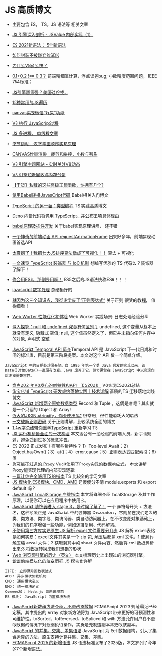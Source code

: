 # JS 高质博文
* 主要包含 ES， TS，JS 语法等 相关文章

* [JS 引擎深入剖析 - JSValue 内部实现（1）](https://www.infoq.cn/article/e8CdMSWKcDJSk3JhrGus)
* [ES 2021新语法： 5个新语法](https://h3manth.com/ES2021/)
* [如何封装不被嫌弃的SDK](https://mp.weixin.qq.com/s/vbRkCgncWZswqnrz30LiLQ)
* [为什么V8这么快？](https://blog.csdn.net/horkychen/article/details/7761199)
* [0.1+0.2 !== 0.3？](https://juejin.cn/post/6844903700356399112) 前端精细值计算，浮点误差bug; 小数精度范围问题， IEEE 754标准；
* [JS引擎哪家强？美国硅谷找...](https://mp.weixin.qq.com/s/2cxe1L9_vyB8oNg2jr2rkg)
* [15种常用的JS遍历](https://juejin.cn/post/6966390357005172773#comment)
* [canvas实现微信“炸屎”功能](https://mp.weixin.qq.com/s/sUDz1PgIsYlVOcXyjsb-7Q)
* [V8 执行 JavaScript过程](https://mp.weixin.qq.com/s/Y1kc5K7kr8y7jKC0mXg1Bw)
* [JS 多进程， 单线程文章](https://zhuanlan.zhihu.com/p/33230026?utm_source=wechat_session&utm_medium=social&s_r=0)
* [字节跳动 - 汉字笔画顺序实现原理](https://mp.weixin.qq.com/s/dhh5UVXPD9d9bD3JfYOU9w)
* [CANVAS增量渲染：裁剪和拼接，小数与残影](https://mp.weixin.qq.com/s/dbL62keGESFeNvyGYqFrPw) 
* [V8 引擎主题网站 - 实时关注V8动态](https://v8.dev/)
* [V8 引擎垃圾回收与内存分配](https://segmentfault.com/a/1190000038594837)
* [【干货】私藏的这些高级工具函数，你拥有几个?](https://juejin.cn/post/6987166546502090788#heading-19)
* [使用Babel转换JavasCript代码](https://zhuanlan.zhihu.com/p/118319241) Babel相关入门博文
* [TypeScript 的另一面：类型编程](https://juejin.cn/post/6989796543880495135?from=main_page#heading-22) TS 实践高质博文
* [Deno 内部代码将停用 TypeScript，并公布五项具体理由](https://www.infoq.cn/article/u72qtztgazttfazzihbz)
* [babel原理及插件开发](https://juejin.cn/post/6844903603983892487) 关于babel实现原理讲解， 还不错 
* [一个神奇的前端动画 API requestAnimationFrame](https://juejin.cn/post/6991297852462858277?from=main_page) 出来好多年，前端实现动画首选API
* [太震撼了！我把七大JS排序算法做成了可视化！！](https://mp.weixin.qq.com/s/jIYgscACvtfkNqr7UTCOgw) 算法 + 可视化
* [一文速览 TypeScript 装饰器 与 IoC 机制](https://mp.weixin.qq.com/s/I34ZmlQ-NdOOOY3F5bA3ig) 想编写优雅的 TS 代码么？装饰器 了解下！
* [你会用ES6，那倒是用啊！](https://juejin.cn/post/7016520448204603423) ES5之后的JS语法统称ES6！！！
* [javascript 数字处理](https://juejin.cn/post/6844903951876227080) 总结挺好的
* [就因为这三个知识点，我彻底学废了”正则表达式“](https://mp.weixin.qq.com/s/XRIm4b5d10a2os20SRcD4Q) 关于正则 很赞的教程， 值得细看！
* [Web Worker 性能优化初体验](https://mp.weixin.qq.com/s/IJHI9JB3nMQPi46b6yGVWw) Web Worker 实践场景: 日志处理经验分享
* [深入探究：null 和 undefined 究竟有何区别？](https://mp.weixin.qq.com/s/aKMFjO_N8LoAKiZfW-lYTg) undefined, 这个变量从根本上就没有定义, 隐藏式 空值; null, 这个值虽然定义了，但它并未指向任何内存中的对象, 声明式 空值
* [JavaScript Temporal API 简介](https://blog.openreplay.com/is-it-time-for-the-javascript-temporal-api)Temporal API 是 JavaScript 下一代日期和时间的标准库，目前是第三阶段提案。本文对这个 API 做一个简单介绍。
```
JavaScript 中的日期处理很丑陋。自 1995 年第一个受 Java 启发的实现以来，该Date()对象Date()一直没有改变。Java 废弃了它，但仍保留在 JavaScript 中以实现向后浏览器兼容性。
```
* [盘点2021年V8发布的新特性和API （ES2021）](https://juejin.cn/post/7054205051421589518?utm_source=gold_browser_extension) V8实现ES2021总结
* [淘宝店铺 TypeScript 研发规约落地实践｜技术详解](https://mp.weixin.qq.com/s/4ckz3zBmG6N0XppxZY7e9w) 高质的TS 迁移落地实践博文
* [JavaScript 新增两个原始数据类型](https://mp.weixin.qq.com/s/Et8VzhYL9amIhbFyUNMWtg) Record 和 Tuple ，这俩是啥呢？其实就是一个只读的 Object 和 Array!
* [强大的JSON.stringify，你会使用吗?](https://juejin.cn/post/7072122968087724046) 很常用，但性能消耗大的语法
* [一文破解正则密码](https://mp.weixin.qq.com/s/T0JFH618B_BVTzTr8m31bw) 关于正则讲解，比较系统全面的博文
* [1.4w字总结带你重学TypeScript](https://juejin.cn/post/7096695346239111199) 重新学习 TS
* [JS 运行机制最全面的一次梳理](https://mp.weixin.qq.com/s/PhuhUtQGz0uPxVrtNB4TCA) 本文适合有一定经验的前端人员，新手请规避，避免受到过多的概念冲击。
* [ES 2022 正式发布！有哪些新特性？](https://mp.weixin.qq.com/s/83SxYXpxCilGypJUGKG9qw) 1）Top-level Await；2）Object.hasOwn()；3）at()；4）error.cause；5）正则表达式匹配索引；6）类
* [你可能不知道的 Proxy](https://mp.weixin.qq.com/s/LFpHyiMHwsZ2aVKWqdM2hg) Vue3使用了Proxy实现的数据响应式， 本文讲解Proxy能实现代理的内部实现逻辑
* [一篇让你完全够用TS的指南](https://juejin.cn/post/7088304364078497800) TS 比较全的学习文章
* [JS 模块化 ES6模块、CMD、AMD](https://juejin.cn/post/6844903955282165773) 还傻傻分不清 module.exports 和 export default 吗？
* [JavaScript LocalStorage 完整指南](https://mp.weixin.qq.com/s?__biz=Mzg5NzcxMDY5Nw==&mid=2247488921&idx=1&sn=97b3065239c2b7399cd21d54d7697245&chksm=c06cfa9ff71b738981e10d37171bb1f7311ad2875319c33bd5cf8ff8e0df2bf23c313397d6ad&token=2113819192&lang=zh_CN#rd) 本文将详细介绍 localStorage 及其工作原理，以便你可以在应用程序中使用它。
* [JavaScript 装饰器进入 stage 3，是时候了解了！](https://mp.weixin.qq.com/s?__biz=MzU3NTg5MjU1Mw==&mid=2247485066&idx=1&sn=d3f1f7115037c920306385951e5cba74&chksm=fd1d7bacca6af2bae5d5195eea2351b665aaf92d46708ec06a29df1d570c3c20c7ea32328b00&token=953834215&lang=zh_CN#rd) 一个 @符号开头 + 方法名，这种写法正是 JavaScript 中的装饰器 Decorators，它附加在我们定义的类、类方法、类字段、类访问器、类自动访问器上，在不改变原对象基础上，为我们的程序增强一些功能，例如逻辑复用、代码解耦。
* [不使用第三方库实现原生 JS 解析 excel 文件需要分几步](https://mp.weixin.qq.com/s/prSXuatNtABb64_yUmHjfg) JS 解析 excel 表格是如何实现：excel 文件其实是一个 zip 包, 解压后都是 xml 文件。1.使用 js 解压缩 excel 文件；2.获取到其中的 sheet 文件内容，然后将 xml 数据解析出来;3.将数据转换成我们想要的形状
* [Web 浏览器引擎的历史（英文）](https://eylenburg.github.io/browser_engines.htm) 本文梳理历史上出现过的浏览器引擎。
* [谈谈前端模块化的演变历程](https://mp.weixin.qq.com/s?__biz=MzU2MTIyNDUwMA==&mid=2247514351&idx=2&sn=73a906c5ff06faa8a4acb5d9ea01c7e9&chksm=fc7ef6b4cb097fa24a04d7c78cd66c75678f2ca4e7bcec76845cd1689ebaa24af0132e8c9b31&token=372471149&lang=zh_CN#rd) JS 模块化详解
```
IIFE： 立即调用函数表达式
AMD： 异步模块加载机制
CMD： 通用模块定义
UMD： 统一模块定义
CommonJS： Node.js 采用该规范
ES 模块： JavaScript 内置模块系统
```
* [JavaScript新数组方法介绍，不更改原数据](https://mp.weixin.qq.com/s?__biz=MzI0MzIyMDM5Ng==&mid=2649858062&idx=1&sn=1c1f43151eeaa4a46102658a3e28c2f7&scene=21#wechat_redirect) ECMAScript 2023 规范最近已经定稿，其中提出的 Array 对象新方法将为 JavaScript 带来更好的可预测性和可维护性。toSorted、toReversed、toSpliced 和 with 方法允许用户在不更改数据的情况下对数据执行操作，实质是先制造副本再更改该副本。
* [JavaScript 的并集、交集、差集语法](https://www.sonarsource.com/blog/union-intersection-difference-javascript-sets/) JavaScript 为 Set 数据结构，引入了集合运算的方法，原生支持计算并集、交集、差集。
* [ECMAScript 2025 的新增语法](https://2ality.com/2025/06/ecmascript-2025.html) JS 语法标准发布了2025版，本文罗列了今年的7个新增语法。
